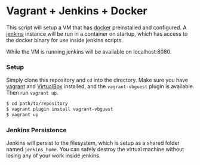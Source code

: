 # Vagrant + Jenkins + Docker

This script will setup a VM that has [docker][docker] preinstalled and configured. A [jenkins][jenkins] instance will be run in a container on startup, which has access to the docker binary for use inside jenkins scripts.

While the VM is running jenkins will be available on localhost:8080.

[jenkins]: https://jenkins-ci.org
[docker]: https://www.docker.com

### Setup

Simply clone this repository and `cd` into the directory. Make sure you have [vagrant][vagrant] and [VirtualBox][virtualbox] installed, and the `vagrant-vbguest` plugin is available. Then run `vagrant up`.

```bash
$ cd path/to/repository
$ vagrant plugin install vagrant-vbguest
$ vagrant up
```

[vagrant]: https://www.vagrantup.com
[virtualbox]: https://www.virtualbox.org

### Jenkins Persistence

Jenkins will persist to the filesystem, which is setup as a shared folder named `jenkins_home`. You can safely destroy the virtual machine without losing any of your work inside jenkins.
